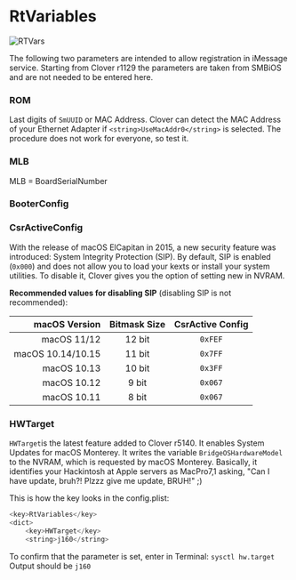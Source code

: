 # RtVariables
![RTVars](https://user-images.githubusercontent.com/76865553/136703846-afb63687-ddd4-4e35-b544-9d7c2ff6d260.jpeg)

The following two parameters are intended to allow registration in iMessage service.
Starting from Clover r1129 the parameters are taken from SMBiOS and are not needed to be entered here.

### ROM
Last digits of `SmUUID` or MAC Address. Clover can detect the MAC Address of your Ethernet Adapter if `<string>UseMacAddr0</string>` is selected. The procedure does not work for everyone, so test it.

### MLB
MLB = BoardSerialNumber

### BooterConfig

### CsrActiveConfig
With the release of macOS ElCapitan in 2015, a new security feature was introduced: System Integrity Protection (SIP). By default, SIP is enabled (`0x000`) and does not allow you to load your kexts or install your system utilities. To disable it, Clover gives you the option of setting new in NVRAM.

**Recommended values for disabling SIP** (disabling SIP is not recommended):

| macOS Version     | Bitmask Size | CsrActive Config |
|------------------:|:------------:|:----------------:|
| macOS 11/12		| 12 bit       |          `0xFEF` |
| macOS 10.14/10.15 | 11 bit       |          `0x7FF` |
| macOS 10.13       | 10 bit       |          `0x3FF` |
| macOS 10.12       | 9 bit        |          `0x067` |
| macOS 10.11       | 8 bit        |          `0x067` |

### HWTarget
`HWTarget`is the latest feature added to Clover r5140. It enables System Updates for macOS Monterey. It writes the variable  `BridgeOSHardwareModel` to the NVRAM, which is requested by macOS Monterey. Basically, it identifies your Hackintosh at Apple servers as MacPro7,1 asking, "Can I have update, bruh?! Plzzz give me update, BRUH!" ;)

This is how the key looks in the config.plist:

```swift
<key>RtVariables</key>
<dict>
	<key>HWTarget</key>
	<string>j160</string>
```
To confirm that the parameter is set, enter in Terminal: `sysctl hw.target`</br>
Output should be `j160`
